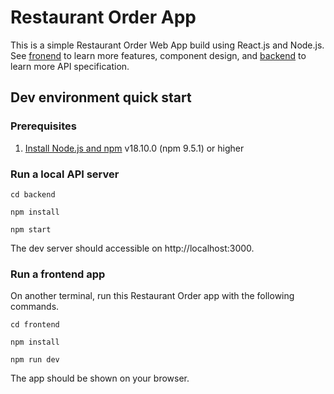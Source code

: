# Restaurant Order App
This is a simple Restaurant Order Web App build using React.js and Node.js. See [fronend](https://github.com/kengoy/restaurant-order/tree/main/frontend) to learn more features, component design, and [backend](https://github.com/kengoy/restaurant-order/tree/main/backend) to learn more API specification.

## Dev environment quick start

### Prerequisites

1. [Install Node.js and npm](https://nodejs.org/en/download/) v18.10.0 (npm 9.5.1) or higher

### Run a local API server

`cd backend`

`npm install`

`npm start`

The dev server should accessible on http://localhost:3000. 

### Run a frontend app

On another terminal, run this Restaurant Order app with the following commands.

`cd frontend`

`npm install`

`npm run dev`

The app should be shown on your browser.
